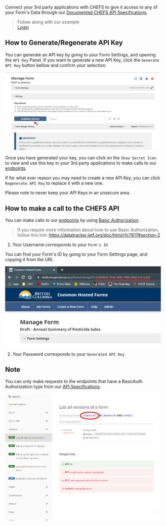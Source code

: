 Connect your 3rd party applications with CHEFS to give it access to any of your Form's Data through our [Documented CHEFS API Specifications](https://chefs.nrs.gov.bc.ca/app/api/v1/docs).

> Follow along with our example<br>
> [Login](https://chefs.nrs.gov.bc.ca/app/user/forms)

## How to Generate/Regenerate API Key

You can generate an API key by going to your Form Settings, and opening the `API Key` Panel. If you want to generate a new API Key, click the `Generate API Key` button bellow and confirm your selection.

![HTML Tag: div, CSS Class: alert alert-primary](images/generate_key.png)

Once you have generated your key, you can click on the `Show Secret Icon` to view and use this key in your 3rd party applications to make calls to our [endpoints](https://chefs.nrs.gov.bc.ca/app/api/v1/docs).

If for what ever reason you may need to create a new API Key, you can click `Regenerate API Key` to replace it with a new one.

Please note to never keep your API Keys in an unsecure area.

## How to make a call to the CHEFS API

You can make calls to our [endpoints](https://chefs.nrs.gov.bc.ca/app/api/v1/docs) by using [Basic Authorization](https://datatracker.ietf.org/doc/html/rfc7617#section-2). 

>If you require more information about how to use Basic Authorization, follow this link: https://datatracker.ietf.org/doc/html/rfc7617#section-2

1. Your Username corresponds to your `Form's ID`

You can find your Form's ID by going to your Form Settings page, and copying it from the URL

![HTML Tag: div, CSS Class: alert alert-primary](images/form_id_url.png)

2. Your Password corresponds to your `Generated API Key`

## Note

You can only make requests to the endpoints that have a BasicAuth Authorization type from our [API Specifications](https://chefs.nrs.gov.bc.ca/app/api/v1/docs).

![HTML Tag: div, CSS Class: alert alert-primary](images/api_spec_basic_auth.png)
